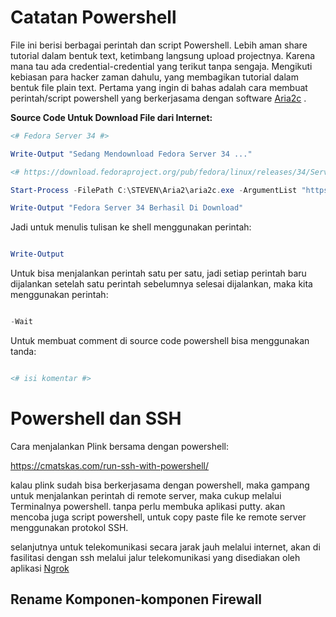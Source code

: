 # Catatan Powershell

File ini berisi berbagai perintah dan script Powershell. Lebih aman share tutorial dalam bentuk text, ketimbang langsung upload projectnya. Karena mana tau ada credential-credential yang terikut tanpa sengaja. Mengikuti kebiasan para hacker zaman dahulu, yang membagikan tutorial dalam bentuk file plain text. Pertama yang ingin di bahas adalah cara membuat perintah/script powershell yang berkerjasama dengan software [Aria2c](https://aria2.github.io/) .

**Source Code Untuk Download File dari Internet:**
```powershell
<# Fedora Server 34 #>

Write-Output "Sedang Mendownload Fedora Server 34 ..."

<# https://download.fedoraproject.org/pub/fedora/linux/releases/34/Server/x86_64/iso/Fedora-Server-dvd-x86_64-34-1.2.iso #>

Start-Process -FilePath C:\STEVEN\Aria2\aria2c.exe -ArgumentList "https://download.fedoraproject.org/pub/fedora/linux/releases/34/Server/x86_64/iso/Fedora-Server-dvd-x86_64-34-1.2.iso --max-download-limit=2000K --log=CatatDownload.txt --dir=C:\STEVEN\Torrent --summary-interval=0 --max-connection-per-server=5" -Wait

Write-Output "Fedora Server 34 Berhasil Di Download"

```
Jadi untuk menulis tulisan ke shell menggunakan perintah:

```powershell

Write-Output

```
Untuk bisa menjalankan perintah satu per satu, jadi setiap perintah baru dijalankan setelah satu perintah sebelumnya selesai dijalankan, maka kita menggunakan perintah:

```powershell

-Wait

```

Untuk membuat comment di source code powershell bisa menggunakan tanda:

```powershell

<# isi komentar #>

```

# Powershell dan SSH

Cara menjalankan Plink bersama dengan powershell:

https://cmatskas.com/run-ssh-with-powershell/

kalau plink sudah bisa berkerjasama dengan powershell, maka gampang untuk menjalankan perintah di remote server, maka cukup melalui Terminalnya powershell. tanpa perlu membuka aplikasi putty. akan mencoba juga script powershell, untuk copy paste file ke remote server menggunakan protokol SSH.

selanjutnya untuk telekomunikasi secara jarak jauh melalui internet, akan di fasilitasi dengan ssh melalui jalur telekomunikasi yang disediakan oleh aplikasi [Ngrok](https://ngrok.com/)

## Rename Komponen-komponen Firewall

